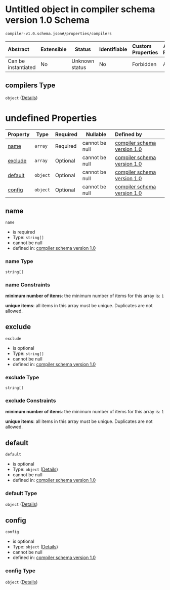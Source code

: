 # Untitled object in compiler schema version 1.0 Schema

```txt
compiler-v1.0.schema.json#/properties/compilers
```




| Abstract            | Extensible | Status         | Identifiable | Custom Properties | Additional Properties | Access Restrictions | Defined In                                                                             |
| :------------------ | ---------- | -------------- | ------------ | :---------------- | --------------------- | ------------------- | -------------------------------------------------------------------------------------- |
| Can be instantiated | No         | Unknown status | No           | Forbidden         | Allowed               | none                | [compiler-v1.0.schema.json\*](../out/compiler-v1.0.schema.json "open original schema") |

## compilers Type

`object` ([Details](compiler-v1-properties-compilers.md))

# undefined Properties

| Property            | Type     | Required | Nullable       | Defined by                                                                                                                                                 |
| :------------------ | -------- | -------- | -------------- | :--------------------------------------------------------------------------------------------------------------------------------------------------------- |
| [name](#name)       | `array`  | Required | cannot be null | [compiler schema version 1.0](definitions-definitions-list_of_strings.md "compiler-v1.0.schema.json#/properties/compilers/properties/name")                |
| [exclude](#exclude) | `array`  | Optional | cannot be null | [compiler schema version 1.0](definitions-definitions-list_of_strings.md "compiler-v1.0.schema.json#/properties/compilers/properties/exclude")             |
| [default](#default) | `object` | Optional | cannot be null | [compiler schema version 1.0](compiler-v1-properties-compilers-properties-default.md "compiler-v1.0.schema.json#/properties/compilers/properties/default") |
| [config](#config)   | `object` | Optional | cannot be null | [compiler schema version 1.0](compiler-v1-properties-compilers-properties-config.md "compiler-v1.0.schema.json#/properties/compilers/properties/config")   |

## name




`name`

-   is required
-   Type: `string[]`
-   cannot be null
-   defined in: [compiler schema version 1.0](definitions-definitions-list_of_strings.md "compiler-v1.0.schema.json#/properties/compilers/properties/name")

### name Type

`string[]`

### name Constraints

**minimum number of items**: the minimum number of items for this array is: `1`

**unique items**: all items in this array must be unique. Duplicates are not allowed.

## exclude




`exclude`

-   is optional
-   Type: `string[]`
-   cannot be null
-   defined in: [compiler schema version 1.0](definitions-definitions-list_of_strings.md "compiler-v1.0.schema.json#/properties/compilers/properties/exclude")

### exclude Type

`string[]`

### exclude Constraints

**minimum number of items**: the minimum number of items for this array is: `1`

**unique items**: all items in this array must be unique. Duplicates are not allowed.

## default




`default`

-   is optional
-   Type: `object` ([Details](compiler-v1-properties-compilers-properties-default.md))
-   cannot be null
-   defined in: [compiler schema version 1.0](compiler-v1-properties-compilers-properties-default.md "compiler-v1.0.schema.json#/properties/compilers/properties/default")

### default Type

`object` ([Details](compiler-v1-properties-compilers-properties-default.md))

## config




`config`

-   is optional
-   Type: `object` ([Details](compiler-v1-properties-compilers-properties-config.md))
-   cannot be null
-   defined in: [compiler schema version 1.0](compiler-v1-properties-compilers-properties-config.md "compiler-v1.0.schema.json#/properties/compilers/properties/config")

### config Type

`object` ([Details](compiler-v1-properties-compilers-properties-config.md))
